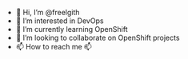 - 👋 Hi, I’m @freelgith
- 👀 I’m interested in DevOps
- 🌱 I’m currently learning OpenShift
- 💞️ I’m looking to collaborate on OpenShift projects
- 📫 How to reach me 📫

<!---
freelgith/freelgith is a ✨ special ✨ repository because its `README.md` (this file) appears on your GitHub profile.
You can click the Preview link to take a look at your changes.
--->
